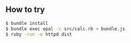 ## How to try

```bash
$ bundle install
$ bundle exec opal -c src/calc.rb > bundle.js
$ ruby -run -e httpd dist
```
